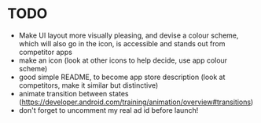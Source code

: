 # TODO

- Make UI layout more visually pleasing, and devise a colour scheme, which will also go in the icon, is accessible and stands out from competitor apps
- make an icon (look at other icons to help decide, use app colour scheme)
- good simple README, to become app store description (look at competitors, make it similar but distinctive)
- animate transition between states (https://developer.android.com/training/animation/overview#transitions)
- don't forget to uncomment my real ad id before launch!